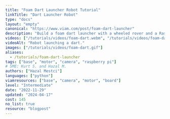 ```yaml
---
title: "Foam Dart Launcher Robot Tutorial"
linkTitle: "Dart Launcher Robot"
type: "docs"
layout: "empty"
canonical: "https://www.viam.com/post/foam-dart-launcher"
description: "Build a foam dart launcher with a wheeled rover and a Raspberry Pi."
videos: ["/tutorials/videos/foam-dart.webm", "/tutorials/videos/foam-dart.mp4"]
videoAlt: "Robot launching a dart."
images: ["/tutorials/videos/foam-dart.gif"]
aliases:
  - /tutorials/foam-dart-launcher
tags: ["base", "motor", "camera", "raspberry pi"]
# SME: Kurt S. and Hazal M.
authors: ["Hazal Mestci"]
languages: ["python"]
viamresources: ["base", "camera", "motor", "board"]
level: "Intermediate"
date: "2022-11-29"
updated: "2024-04-17"
cost: 145
no_list: true
resource: "blogpost"
---
```

